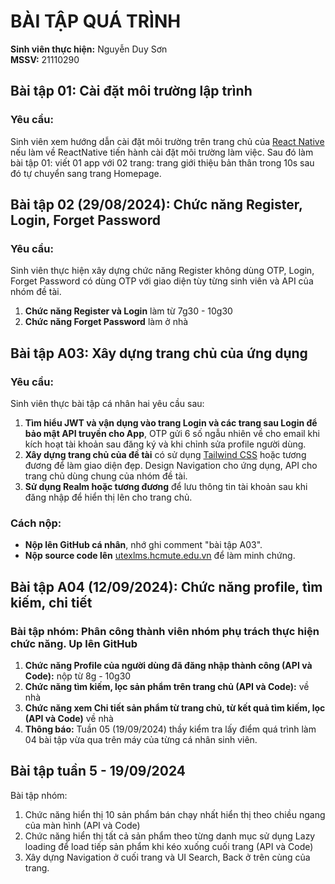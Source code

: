 # BÀI TẬP QUÁ TRÌNH

**Sinh viên thực hiện:** Nguyễn Duy Sơn  
**MSSV:** 21110290

## Bài tập 01: Cài đặt môi trường lập trình
### Yêu cầu:
Sinh viên xem hướng dẫn cài đặt môi trường trên trang chủ của [React Native](https://reactnative.dev) nếu làm về ReactNative tiến hành cài đặt môi trường làm việc. Sau đó làm bài tập 01: viết 01 app với 02 trang: trang giới thiệu bản thân trong 10s sau đó tự chuyển sang trang Homepage.

## Bài tập 02 (29/08/2024): Chức năng Register, Login, Forget Password
### Yêu cầu:
Sinh viên thực hiện xây dựng chức năng Register không dùng OTP, Login, Forget Password có dùng OTP với giao diện tùy từng sinh viên và API của nhóm đề tài.
1. **Chức năng Register và Login** làm từ 7g30 - 10g30
2. **Chức năng Forget Password** làm ở nhà

## Bài tập A03: Xây dựng trang chủ của ứng dụng
### Yêu cầu:
Sinh viên thực bài tập cá nhân hai yêu cầu sau:

1. **Tìm hiểu JWT và vận dụng vào trang Login và các trang sau Login để bảo mật API truyền cho App**, OTP gửi 6 số ngẫu nhiên về cho email khi kích hoạt tài khoản sau đăng ký và khi chỉnh sửa profile người dùng.
2. **Xây dựng trang chủ của đề tài** có sử dụng [Tailwind CSS](https://tailwindcss.com) hoặc tương đương để làm giao diện đẹp. Design Navigation cho ứng dụng, API cho trang chủ dùng chung của nhóm đề tài.
3. **Sử dụng Realm hoặc tương đương** để lưu thông tin tài khoản sau khi đăng nhập để hiển thị lên cho trang chủ.

### Cách nộp:
- **Nộp lên GitHub cá nhân**, nhớ ghi comment "bài tập A03".
- **Nộp source code lên** [utexlms.hcmute.edu.vn](https://utexlms.hcmute.edu.vn) để làm minh chứng.

## Bài tập A04 (12/09/2024): Chức năng profile, tìm kiếm, chi tiết
### Bài tập nhóm: Phân công thành viên nhóm phụ trách thực hiện chức năng. Up lên GitHub 

1. **Chức năng Profile của người dùng đã đăng nhập thành công (API và Code):** nộp từ 8g - 10g30
2. **Chức năng tìm kiếm, lọc sản phẩm trên trang chủ (API và Code):** về nhà
3. **Chức năng xem Chi tiết sản phẩm từ trang chủ, từ kết quả tìm kiếm, lọc (API và Code)** về nhà
4. **Thông báo:** Tuần 05 (19/09/2024) thầy kiểm tra lấy điểm quá trình làm 04 bài tập vừa qua trên máy của từng cá nhân sinh viên.

## Bài tập tuần 5 - 19/09/2024
Bài tập nhóm:
1. Chức năng hiển thị 10 sản phẩm bán chạy nhất hiển thị theo chiều ngang của màn hình (API và Code)
2. Chức năng hiển thị tất cả sản phẩm theo từng danh mục sử dụng Lazy loading để load tiếp sản phẩm khi kéo xuống cuối trang (API và Code)
3. Xây dựng Navigation ở cuối trang và UI Search, Back ở trên cùng của trang.
